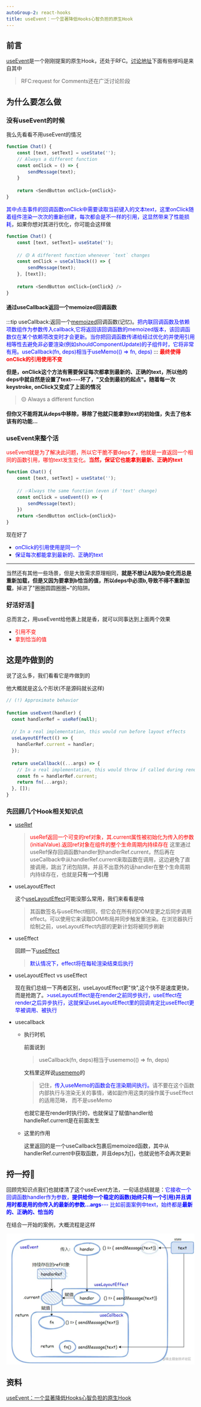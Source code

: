 ```yaml
---
autoGroup-2: react-hooks
title: useEvent：一个显著降低Hooks心智负担的原生Hook
---
```

## 前言
[useEvent](https://github.com/reactjs/rfcs/blob/useevent/text/0000-useevent.md)是一个刚刚提案的原生Hook，还处于RFC。[讨论地址](https://github.com/reactjs/rfcs/blob/useevent/text/0000-useevent.md)下面有些嗲吗是来自其中

> RFC:request for Comments还在广泛讨论阶段

## 为什么要怎么做
### 没有useEvent的时候
我么先看看不用useEvent的情况
```js
function Chat() {
    const [text, setText] = useState('');
    // Always a different function
    const onClick = () => {
        sendMessage(text);
    }

    return <SendButton onClick={onClick}>
}
```
<span style="color: blue">其中点击事件的回调函数onClick中需要读取当前键入的文本text，这里onClick随着组件渲染一次次的重新创建，每次都会是不一样的引用，这显然带来了性能损耗</span>，如果你想对其进行优化，你可能会这样做

```js
function Chat() {
    const [text, setText]= useState('');

    // 🟡 A different function whenever `text` changes
    const onClick = useCallback(() => {
        sendMessage(text);
    }, [text]);

    return <SendButton onClick={onClick} />
}
```
#### 通过useCallback返回一个memoized回调函数
:::tip
useCallback:返回一个[memoized](https://en.wikipedia.org/wiki/Memoization)回调函数(记忆)。<span style="color: blue">把内联回调函数及依赖项数组作为参数传入callback,它将返回该回调函数的memoized版本，该回调函数仅在某个依赖项改变时才会更新。当你把回调函数传递给经过优化的并使用引用相等性去避免非必要渲染(例如shouldComponentUpdate)的子组件时，它将非常有用。useCallback(fn, deps)相当于useMemo(() => fn, deps)</span>
:::
<span style="color: red">**最终使得onClick的引用使用不变**</span>

**但是，onClick这个方法有需要保证每次都拿到最新的、正确的text，所以他的deps中就自然是设置了text----坏了，"又会到最初的起点"。随着每一次keystroke, onClick又变成了上面的情况**

> 🟡 Always a different function

**但你又不能将其从deps中移除，移除了他就只能拿到text的初始值，失去了他本该有的功能...**

### useEvent来整个活
<span style="color: red">useEvent就是为了解决此问题，所以它干脆不要deps了，他就是一直返回一个相同的函数引用，哪怕text发生变化。**当然，保证它也能拿到最新、正确的text**</span>

```js
function Chat() {
    const [text, setText] = useState('');

    // ✅Always the same function (even if 'text' change)
    const onClick = useEvent(() => {
        sendMessage(text);
    })
    return <SendButton onClick={onClick}>
}
```
现在好了

- <span style="color: blue">onClick的引用使用是同一个</span>
- <span style="color: blue">保证每次都能拿到最新的、正确的text</span>
---
当然还有其他一些场景，但是大致需求原理相同，**就是不想让A因为b变化而总是重新加载，但是又因为要拿到b恰当的值，所以deps中必须b,导致不得不重新加载**，掉进了"圈圈圆圆圈圈~"的陷阱。

### 好活好活🍞
总而言之，用useEvent给他裹上就是香，就可以同事达到上面两个效果
- <span style="color: red">引用不变</span>
- <span style="color: red">拿到恰当的值</span>

## 这是咋做到的
说了这么多，我们看看它是咋做到的

他大概就是这么个形状(不是源码就长这样)
```js
// (!) Approximate behavior

function useEvent(handler) {
  const handlerRef = useRef(null);

  // In a real implementation, this would run before layout effects
  useLayoutEffect(() => {
    handlerRef.current = handler;
  });

  return useCallback((...args) => {
    // In a real implementation, this would throw if called during render
    const fn = handlerRef.current;
    return fn(...args);
  }, []);
}
```
### 先回顾几个Hook相关知识点
- [useRef](https://zh-hans.reactjs.org/docs/hooks-reference.html#useref)

    > <span style="color: red">useRef返回一个可变的ref对象，其.current属性被初始化为传入的参数(initialValue).返回ref对象在组件的整个生命周期内持续存在</span>
    这里通过useRef保存回调函数handler到handlerRef.current，然后再在useCallback中从handlerRef.current来取函数在调用，这边避免了直接调用，跳出了闭包陷阱。并且不出意外的话handler在整个生命周期内持续存在，也就是**只有一个引用**
- useLayoutEffect

    这个[useLayoutEffect](https://zh-hans.reactjs.org/docs/hooks-reference.html#uselayouteffect)可能没那么常用，我们来看看是啥

    > 其函数签名与useEffect相同，但它会在所有的DOM变更之后同步调用effect。可以使用它来读取DOM布局并同步触发重渲染。在浏览器执行绘制之前，useLayoutEffect内部的更新计划将被同步刷新
- useEffect

    回顾一下[useEffect](https://zh-hans.reactjs.org/docs/hooks-reference.html#useeffect)

    > <span style="color: blue">默认情况下，effect将在每轮渲染结束后执行</span>
- useLayoutEffect vs useEffect

    现在我们总结一下两者区别，useLayoutEffect更"快",这个快不是速度更快，而是抢跑了。<span style="color: blue">>useLayoutEffect是在render之前同步执行，useEffect在render之后异步执行，这就保证useLayoutEffect里的回调肯定比useEffect更早被调用、被执行</span>
- usecallback
    - 执行时机
        
        前面说到
        > useCallback(fn, deps)相当于usememo(() => fn, deps)

        文档里这样说[usememo](https://zh-hans.reactjs.org/docs/hooks-reference.html#usememo)的

        > 记住，<span  style="color: blue">传入useMemo的函数会在渲染期间执行。</span>请不要在这个函数内部执行与渲染无关的事情，诸如副作用这类的操作属于useEffect的适用范畴， 而不是useMemo

        也就它是在render时执行的，也就保证了赋值handler给handleRef.current是在前面发生
    - 这里的作用

        这里返回的是一个useCallback包裹后memoized函数，其中从handlerRef.current中获取函数，并且deps为[]，也就说他不会再次更新

## 捋一捋🌊
回顾完知识点我们也就缕清了这个useEvent方法，一句话总结就是：<span style="color: blue">它接收一个回调函数handler作为参数，**提供给你一个稳定的函数(始终只有一个引用)并且调用时都是用的你传入的最新的参数...args**--- 比如前面案例中text，始终都是**最新的、正确的、恰当的**</span>

在结合一开始的案例，大概流程是这样

![useEvent流程](./images/73be33f2d63c4ccca86a0d470fd63947_tplv-k3u1fbpfcp-zoom-in-crop-mark_1304_0_0_0.png)

## 资料
[useEvent：一个显著降低Hooks心智负担的原生Hook](https://mp.weixin.qq.com/s/9hV3cYF9VWlmlBdiR1g7Zw)